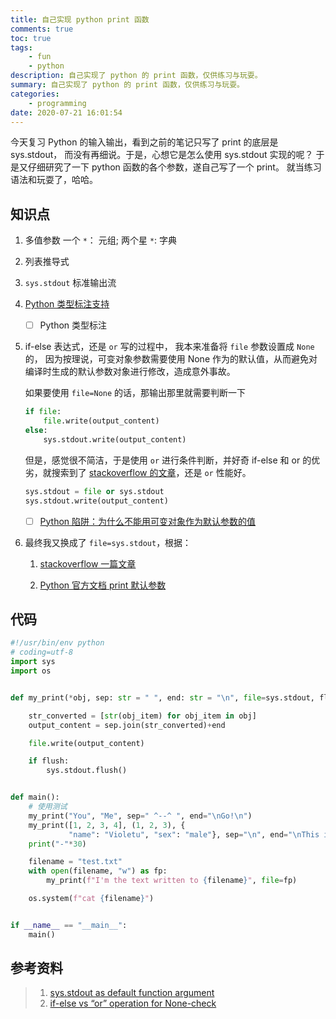 ```yaml
---
title: 自己实现 python print 函数
comments: true
toc: true
tags:
    - fun
    - python
description: 自己实现了 python 的 print 函数，仅供练习与玩耍。
summary: 自己实现了 python 的 print 函数，仅供练习与玩耍。
categories:
    - programming
date: 2020-07-21 16:01:54
---
```


今天复习 Python 的输入输出，看到之前的笔记只写了 print 的底层是 sys.stdout， 而没有再细说。于是，心想它是怎么使用 sys.stdout 实现的呢？ 于是又仔细研究了一下 python 函数的各个参数，遂自己写了一个 print。 就当练习语法和玩耍了，哈哈。

## 知识点

1. 多值参数
   一个 `*`： 元组; 两个星 `*`: 字典

2. 列表推导式

3. `sys.stdout` 标准输出流

4. [Python 类型标注支持](https://docs.python.org/zh-cn/3.8/library/typing.html)

    - [ ] Python 类型标注

5. if-else 表达式，还是 `or`
   写的过程中， 我本来准备将 `file` 参数设置成 `None` 的， 因为按理说，可变对象参数需要使用 None 作为的默认值，从而避免对编译时生成的默认参数对象进行修改，造成意外事故。

    如果要使用 `file=None` 的话，那输出那里就需要判断一下

    ```python
    if file:
        file.write(output_content)
    else:
        sys.stdout.write(output_content)
    ```

    但是，感觉很不简洁，于是使用 `or` 进行条件判断，并好奇 if-else 和 or 的优劣，就搜索到了 [stackoverflow 的文章](https://stackoverflow.com/questions/51802974/if-else-vs-or-operation-for-none-check)，还是 `or` 性能好。

    ```python
    sys.stdout = file or sys.stdout
    sys.stdout.write(output_content)
    ```

    - [ ] [Python 陷阱：为什么不能用可变对象作为默认参数的值](https://foofish.net/python-tricks.html)

6. 最终我又换成了 `file=sys.stdout`，根据：

    1. [stackoverflow 一篇文章](https://stackoverflow.com/questions/42762120/sys-stdout-as-default-function-argument)

    2. [Python 官方文档 print 默认参数](https://docs.python.org/3.5/library/functions.html?highlight=built#print)

## 代码

```python
#!/usr/bin/env python
# coding=utf-8
import sys
import os


def my_print(*obj, sep: str = " ", end: str = "\n", file=sys.stdout, flush: bool = False) -> None:

    str_converted = [str(obj_item) for obj_item in obj]
    output_content = sep.join(str_converted)+end

    file.write(output_content)

    if flush:
        sys.stdout.flush()


def main():
    # 使用测试
    my_print("You", "Me", sep=" ^--^ ", end="\nGo!\n")
    my_print([1, 2, 3, 4], (1, 2, 3), {
             "name": "Violetu", "sex": "male"}, sep="\n", end="\nThis is the end!\n")
    print("-"*30)

    filename = "test.txt"
    with open(filename, "w") as fp:
        my_print(f"I'm the text written to {filename}", file=fp)

    os.system(f"cat {filename}")


if __name__ == "__main__":
    main()
```

## 参考资料

> 1. [sys.stdout as default function argument](https://stackoverflow.com/questions/42762120/sys-stdout-as-default-function-argument)
> 2. [if-else vs “or” operation for None-check](https://stackoverflow.com/questions/51802974/if-else-vs-or-operation-for-none-check)
